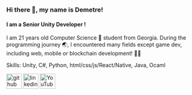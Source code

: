### Hi there 👋, my name is Demetre!
#### I am a **Senior Unity Developer** !

I am 21 years old  Computer Science 🥼 student from Georgia. During the programming journey 🌏, I encountered many fields except game dev, including web, mobile or blockchain development! 👨‍💻

Skills: Unity, C#, Python, html/css/js/React/Native, Java, Ocaml


[<img src='https://cdn.jsdelivr.net/npm/simple-icons@3.0.1/icons/github.svg' alt='github' height='40'>](https://github.com/DemetreShonia)  [<img src='https://cdn.jsdelivr.net/npm/simple-icons@3.0.1/icons/linkedin.svg' alt='linkedin' height='40'>](https://www.linkedin.com/in/https://www.linkedin.com/in/demetre-shonia-958663228//)  [<img src='https://cdn.jsdelivr.net/npm/simple-icons@3.0.1/icons/youtube.svg' alt='YouTube' height='40'>](https://www.youtube.com/channel/https://www.youtube.com/c/shonia)  

